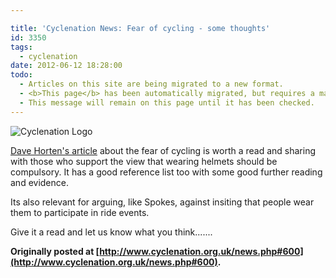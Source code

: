```yaml
---

title: 'Cyclenation News: Fear of cycling - some thoughts'
id: 3350
tags:
  - cyclenation
date: 2012-06-12 18:28:00
todo:
  - Articles on this site are being migrated to a new format.
  - <b>This page</b> has been automatically migrated, but requires a manual check-&amp;-tune to ensure the format and links all work as expected.
  - This message will remain on this page until it has been checked.
---
```


![Cyclenation Logo](http://www.pompeybug.co.uk/wp-content/plugins/wp-cyclenation-news/cnlogo.jpg)<p>[Dave Horten's article](http://thinkingaboutcycling.wordpress.com/article-fear-of-cycling/ "fear of cycling") about the fear of cycling is worth a read and sharing with those who support the view that wearing helmets should be compulsory. It has a good reference list too with some good further reading and evidence.

Its also relevant for arguing, like Spokes, against insiting that people wear them to participate in ride events.

Give it a read and let us know what you think.......

**Originally posted at [http://www.cyclenation.org.uk/news.php#600](http://www.cyclenation.org.uk/news.php#600).**